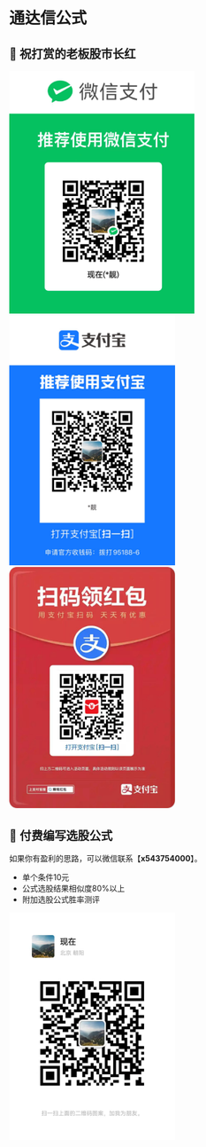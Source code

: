 # 通达信公式


## 🤝 祝打赏的老板股市长红

<img width="335" src=../assets/wepay.png />
<img width="300" src=../assets/alipay.jpg />
<img width="300" src=../assets/hb.jpg />

## 🤝 付费编写选股公式

如果你有盈利的思路，可以微信联系【**x543754000**】。


* 单个条件10元
* 公式选股结果相似度80%以上
* 附加选股公式胜率测评



<img width="300" src=../assets/wechat.jpg />




